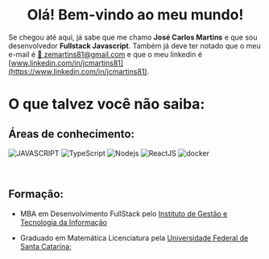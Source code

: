 # <center> Olá! Bem-vindo ao meu mundo! </center>


Se chegou até aqui, já sabe que me chamo **José Carlos Martins** e que sou desenvolvedor **Fullstack Javascript**.
Também já deve ter notado que o meu e-mail é [📧 zemartins81@gmail.com](mailto:zemartins81@gmail.com) e que o meu linkedin é
[www.linkedin.com/in/jcmartins81](https://www.linkedin.com/in/jcmartins81).

# O que talvez você não saiba:

## Áreas de conhecimento:

![JAVASCRIPT](https://img.shields.io/static/v1?label=&message=JAVASCRIPT&color=F7DF1E&style=for-the-badge&logo=javascript&logoColor=black)
![TypeScript](https://img.shields.io/badge/TypeScript-007ACC?style=for-the-badge&logo=typescript&logoColor=white)
![Nodejs](https://img.shields.io/badge/Node.js-43853D?style=for-the-badge&logo=node.js&logoColor=white)
![ReactJS](https://img.shields.io/badge/React-20232A?style=for-the-badge&logo=react&logoColor=61DAFB)
![docker](https://img.shields.io/badge/docker-%230db7ed.svg?style=for-the-badge&logo=docker&logoColor=white)

</br>

## Formação:

- MBA em Desenvolvimento FullStack pelo [Instituto de Gestão e Tecnologia da Informação](https://www.igti.com.br/)

- Graduado em Matemática Licenciatura pela [Universidade Federal de Santa Catarina](https://ufsc.br/);

</br>
